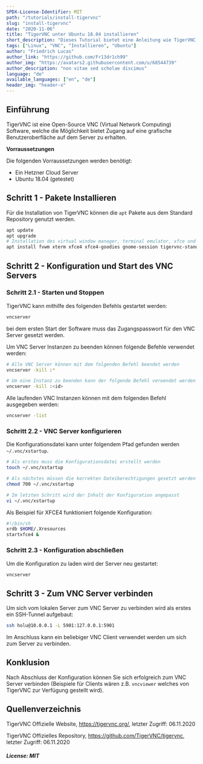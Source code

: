 ```yaml
---
SPDX-License-Identifier: MIT
path: "/tutorials/install-tigervnc"
slug: "install-tigervnc"
date: "2020-11-06"
title: "TigerVNC unter Ubuntu 18.04 installieren"
short_description: "Dieses Tutorial bietet eine Anleitung wie TigerVNC auf einem Ubuntu 18.04 Hetzner Cloud Server installiert werden kann."
tags: ["Linux", "VNC", "Installieren", "Ubuntu"]
author: "Friedrich Lucas"
author_link: "https://github.com/Fr13dr1ch99"
author_img: "https://avatars2.githubusercontent.com/u/68544739"
author_description: "non vitae sed scholae discimus"
language: "de"
available_languages: ["en", "de"]
header_img: "header-x"
---
```


## Einführung

TigerVNC ist eine Open-Source VNC (Virtual Network Computing) Software, welche die Möglichkeit bietet Zugang auf eine grafische Benutzeroberfläche auf dem Server zu erhalten.

**Vorraussetzungen**

Die folgenden Vorraussetzungen werden benötigt:
* Ein Hetzner Cloud Server
* Ubuntu 18.04 (getestet)


## Schritt 1 - Pakete Installieren

Für die Installation von TigerVNC können die `apt` Pakete aus dem Standard Repository genutzt werden.
```bash
apt update
apt upgrade
# Installation des virtual window manager, terminal emulator, xfce und tigervnc
apt install fvwm xterm xfce4 xfce4-goodies gnome-session tigervnc-standalone-server tigervnc-common
```


## Schritt 2 - Konfiguration und Start des VNC Servers

### Schritt 2.1 - Starten und Stoppen

TigerVNC kann mithilfe des folgenden Befehls gestartet werden:
```bash
vncserver
```

bei dem ersten Start der Software muss das Zugangspasswort für den VNC Server gesetzt werden.

Um VNC Server Instanzen zu beenden können folgende Befehle verwendet werden:
```bash
# Alle VNC Server können mit dem folgenden Befehl beendet werden
vncserver -kill :*

# Um eine Instanz zu beenden kann der folgende Befehl verwendet werden
vncserver -kill :<id>
```

Alle laufenden VNC Instanzen können mit dem folgenden Befehl ausgegeben werden:
```bash
vncserver -list
```

### Schritt 2.2 - VNC Server konfigurieren

Die Konfigurationsdatei kann unter folgendem Pfad gefunden werden `~/.vnc/xstartup`.
```bash
# Als erstes muss die Konfigurationsdatei erstellt werden
touch ~/.vnc/xstartup

# Als nächstes müssen die korrekten Dateiberechtigungen gesetzt werden
chmod 700 ~/.vnc/xstartup

# Im letzten Schritt wird der Inhalt der Konfiguration angepasst
vi ~/.vnc/xstartup
```

Als Beispiel für XFCE4 funktioniert folgende Konfiguration:
```bash
#!/bin/sh
xrdb $HOME/.Xresources
startxfce4 &
```

### Schritt 2.3 - Konfiguration abschließen

Um die Konfiguration zu laden wird der Server neu gestartet:
```bash
vncserver
```

## Schritt 3 - Zum VNC Server verbinden
Um sich vom lokalen Server zum VNC Server zu verbinden wird als erstes ein SSH-Tunnel aufgebaut:
```bash
ssh holu@10.0.0.1 -L 5901:127.0.0.1:5901
```

Im Anschluss kann ein beliebiger VNC Client verwendet werden um sich zum Server zu verbinden.

## Konklusion

Nach Abschluss der Konfiguration können Sie sich erfolgreich zum VNC Server verbinden (Beispiele für Clients wären z.B. `vncviewer` welches von TigerVNC zur Verfügung gestellt wird).

## Quellenverzeichnis
TigerVNC Offizielle Website, https://tigervnc.org/, letzter Zugriff: 06.11.2020

TigerVNC Offizielles Repository, https://github.com/TigerVNC/tigervnc, letzter Zugriff: 06.11.2020

##### License: MIT

<!--

Contributor's Certificate of Origin

By making a contribution to this project, I certify that:

(a) The contribution was created in whole or in part by me and I have
    the right to submit it under the license indicated in the file; or

(b) The contribution is based upon previous work that, to the best of my
    knowledge, is covered under an appropriate license and I have the
    right under that license to submit that work with modifications,
    whether created in whole or in part by me, under the same license
    (unless I am permitted to submit under a different license), as
    indicated in the file; or

(c) The contribution was provided directly to me by some other person
    who certified (a), (b) or (c) and I have not modified it.

(d) I understand and agree that this project and the contribution are
    public and that a record of the contribution (including all personal
    information I submit with it, including my sign-off) is maintained
    indefinitely and may be redistributed consistent with this project
    or the license(s) involved.

Signed-off-by: Friedrich Lucas <friedrichlucas.99@gmail.com>

-->
